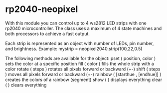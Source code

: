 # rp2040-neopixel

With this module you can control up to 4 ws2812 LED strips with one rp2040 microcontroller.
The class uses a maximum of 4 state machines and both processors to achieve a fast output.

Each strip is represented as an object with number of LEDs, pin number, and brightness.
Example:
mystrip = neopixel2040.strip(100,22,0.5)

The following methods are available for the object:
        pset    ( position, color ) sets the color at a specific position
        fill    ( color ) fills the whole strip with a color
        rotate  ( steps ) rotates all pixels forward or backward (+-)
        shift   ( steps ) moves all pixels forward or backward (+-)
        rainbow ( [starthue , [endhue]] ) creates the colors of a rainbow (segment)
        show    ( ) displays everything
        clear   ( ) clears everything
